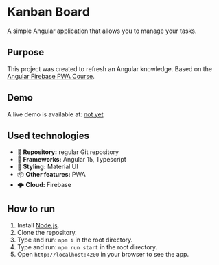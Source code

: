 # Kanban Board

A simple Angular application that allows you to manage your tasks.

## Purpose

This project was created to refresh an Angular knowledge. Based on the [Angular Firebase PWA Course](https://fireship.io/courses/angular/).

## Demo

A live demo is available at: [not yet](https://giphy.com/gifs/cat-humour-funny-ICOgUNjpvO0PC)

## Used technologies

- 🎁 **Repository:** regular Git repository
- 🧰 **Frameworks:** Angular 15, Typescript
- 🎨 **Styling:** Material UI
- 📦 **Other features:** PWA
- 🌩️ **Cloud:** Firebase

## How to run

1. Install [Node.js](https://nodejs.org/en/download/).
2. Clone the repository.
3. Type and run: `npm i` in the root directory.
4. Type and run: `npm run start` in the root directory.
5. Open `http://localhost:4200` in your browser to see the app.
